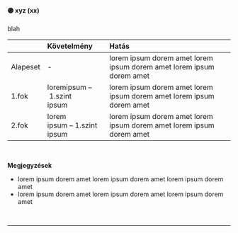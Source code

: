 #### 🟣 xyz (xx)

blah

| |  Követelmény | Hatás  |
| :----------- | :----------- | :----------- |
| Alapeset| - | lorem ipsum dorem amet lorem ipsum dorem amet lorem ipsum dorem amet |
| 1.fok | loremipsum&nbsp;–&nbsp;1.szint<br />ipsum | lorem ipsum dorem amet lorem ipsum dorem amet lorem ipsum dorem amet |
| 2.fok | lorem<br />ipsum&nbsp;–&nbsp;1.szint<br />ipsum | lorem ipsum dorem amet lorem ipsum dorem amet lorem ipsum dorem amet |

<br />

**Megjegyzések**

- lorem ipsum dorem amet lorem ipsum dorem amet lorem ipsum dorem amet
- lorem ipsum dorem amet lorem ipsum dorem amet lorem ipsum dorem amet

<br />

---
